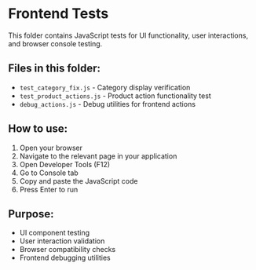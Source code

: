 # Frontend Tests

This folder contains JavaScript tests for UI functionality, user interactions, and browser console testing.

## Files in this folder:
- `test_category_fix.js` - Category display verification
- `test_product_actions.js` - Product action functionality test
- `debug_actions.js` - Debug utilities for frontend actions

## How to use:
1. Open your browser
2. Navigate to the relevant page in your application
3. Open Developer Tools (F12)
4. Go to Console tab
5. Copy and paste the JavaScript code
6. Press Enter to run

## Purpose:
- UI component testing
- User interaction validation
- Browser compatibility checks
- Frontend debugging utilities
